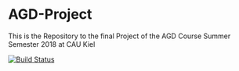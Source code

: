 # AGD-Project
This is the Repository to the final Project of the AGD Course Summer Semester 2018  at CAU Kiel

[![Build Status](https://travis-ci.com/BB20101997/AGD-Project.svg?token=QcRqrxpHz6YKnWg5fc6g&branch=master)](https://travis-ci.com/BB20101997/AGD-Project)
